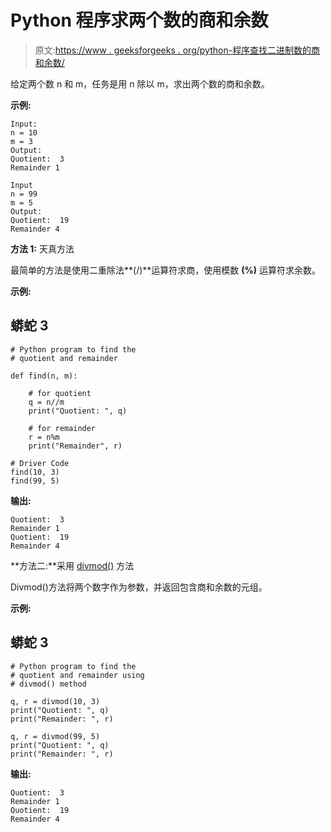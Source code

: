# Python 程序求两个数的商和余数

> 原文:[https://www . geeksforgeeks . org/python-程序查找二进制数的商和余数/](https://www.geeksforgeeks.org/python-program-to-find-the-quotient-and-remainder-of-two-numbers/)

给定两个数 n 和 m，任务是用 n 除以 m，求出两个数的商和余数。

**示例:**

```
Input:
n = 10
m = 3
Output:
Quotient:  3
Remainder 1

Input
n = 99
m = 5
Output:
Quotient:  19
Remainder 4

```

**方法 1:** 天真方法

最简单的方法是使用二重除法**(/)**运算符求商，使用模数 **(%)** 运算符求余数。

**示例:**

## 蟒蛇 3

```
# Python program to find the
# quotient and remainder

def find(n, m):

    # for quotient
    q = n//m
    print("Quotient: ", q)

    # for remainder
    r = n%m
    print("Remainder", r)

# Driver Code
find(10, 3)
find(99, 5)
```

**输出:**

```
Quotient:  3
Remainder 1
Quotient:  19
Remainder 4

```

**方法二:**采用 [divmod()](https://www.geeksforgeeks.org/divmod-python-application/) 方法

Divmod()方法将两个数字作为参数，并返回包含商和余数的元组。

**示例:**

## 蟒蛇 3

```
# Python program to find the
# quotient and remainder using
# divmod() method

q, r = divmod(10, 3)
print("Quotient: ", q)
print("Remainder: ", r)

q, r = divmod(99, 5)
print("Quotient: ", q)
print("Remainder: ", r)
```

**输出:**

```
Quotient:  3
Remainder 1
Quotient:  19
Remainder 4

```